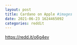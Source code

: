 ```yaml
--- 
layout: post 
title: Cardano on Apple #images 
date: 2021-06-23 1624465092 
categories: reddit 
--- 
```

https://redd.it/o6g4ev